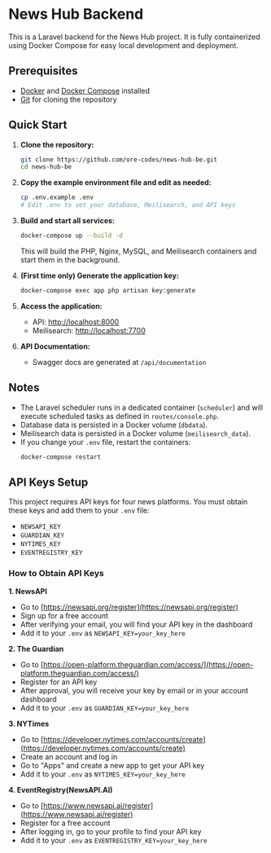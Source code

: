 # News Hub Backend

This is a Laravel backend for the News Hub project. It is fully containerized using Docker Compose for easy local development and deployment.

## Prerequisites

- [Docker](https://www.docker.com/get-started) and [Docker Compose](https://docs.docker.com/compose/) installed
- [Git](https://git-scm.com/) for cloning the repository

## Quick Start

1. **Clone the repository:**
   ```sh
   git clone https://github.com/ore-codes/news-hub-be.git
   cd news-hub-be
   ```

2. **Copy the example environment file and edit as needed:**
   ```sh
   cp .env.example .env
   # Edit .env to set your database, Meilisearch, and API keys
   ```

3. **Build and start all services:**
   ```sh
   docker-compose up --build -d
   ```
   This will build the PHP, Nginx, MySQL, and Meilisearch containers and start them in the background.

4. **(First time only) Generate the application key:**
   ```sh
   docker-compose exec app php artisan key:generate
   ```

5. **Access the application:**
   - API: [http://localhost:8000](http://localhost:8000)
   - Meilisearch: [http://localhost:7700](http://localhost:7700)

6. **API Documentation:**
   - Swagger docs are generated at `/api/documentation`

## Notes
- The Laravel scheduler runs in a dedicated container (`scheduler`) and will execute scheduled tasks as defined in `routes/console.php`.
- Database data is persisted in a Docker volume (`dbdata`).
- Meilisearch data is persisted in a Docker volume (`meilisearch_data`).
- If you change your `.env` file, restart the containers:
  ```sh
  docker-compose restart
  ```

## API Keys Setup

This project requires API keys for four news platforms. You must obtain these keys and add them to your `.env` file:

- `NEWSAPI_KEY`
- `GUARDIAN_KEY`
- `NYTIMES_KEY`
- `EVENTREGISTRY_KEY`

### How to Obtain API Keys

**1. NewsAPI**
- Go to [https://newsapi.org/register](https://newsapi.org/register)
- Sign up for a free account
- After verifying your email, you will find your API key in the dashboard
- Add it to your `.env` as `NEWSAPI_KEY=your_key_here`

**2. The Guardian**
- Go to [https://open-platform.theguardian.com/access/](https://open-platform.theguardian.com/access/)
- Register for an API key
- After approval, you will receive your key by email or in your account dashboard
- Add it to your `.env` as `GUARDIAN_KEY=your_key_here`

**3. NYTimes**
- Go to [https://developer.nytimes.com/accounts/create](https://developer.nytimes.com/accounts/create)
- Create an account and log in
- Go to "Apps" and create a new app to get your API key
- Add it to your `.env` as `NYTIMES_KEY=your_key_here`

**4. EventRegistry(NewsAPI.AI)**
- Go to [https://www.newsapi.ai/register](https://www.newsapi.ai/register)
- Register for a free account
- After logging in, go to your profile to find your API key
- Add it to your `.env` as `EVENTREGISTRY_KEY=your_key_here`
